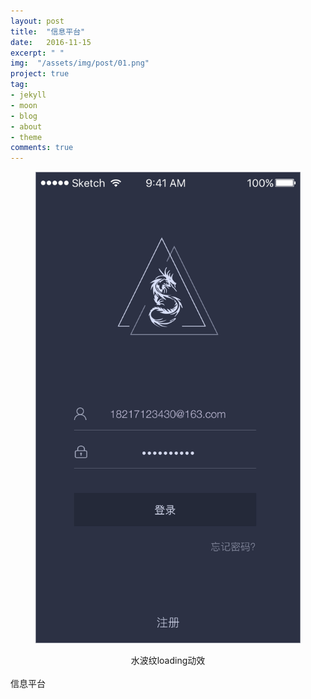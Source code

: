 ```yaml
---
layout: post
title:  "信息平台"
date:   2016-11-15
excerpt: " "
img:  "/assets/img/post/01.png"
project: true
tag:
- jekyll 
- moon
- blog
- about
- theme
comments: true
---
```



<figure><a href=" "><img src="/assets/img/post/01.png"></a></figure>
<center>
	<figcaption>水波纹loading动效</figcaption>
</center>
<br>
信息平台
